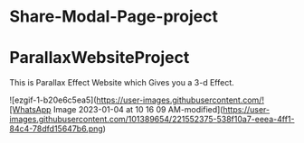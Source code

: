 # Share-Modal-Page-project

# ParallaxWebsiteProject
This is Parallax Effect Website which Gives you a 3-d Effect.

![ezgif-1-b20e6c5ea5](https://user-images.githubusercontent.com/![WhatsApp Image 2023-01-04 at 10 16 09 AM-modified](https://user-images.githubusercontent.com/101389654/221552375-538f10a7-eeea-4ff1-84c4-78dfd15647b6.png)

